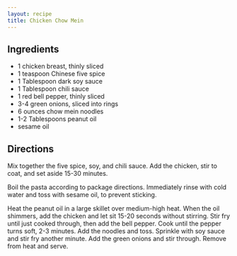 ```yaml
---
layout: recipe
title: Chicken Chow Mein
---
```


## Ingredients

* 1 chicken breast, thinly sliced
* 1 teaspoon Chinese five spice
* 1 Tablespoon dark soy sauce
* 1 Tablespoon chili sauce
* 1 red bell pepper, thinly sliced
* 3-4 green onions, sliced into rings
* 6 ounces chow mein noodles
* 1-2 Tablespoons peanut oil
* sesame oil

## Directions

Mix together the five spice, soy, and chili sauce. Add the chicken, stir
to coat, and set aside 15-30 minutes.

Boil the pasta according to package directions. Immediately rinse with
cold water and toss with sesame oil, to prevent sticking.

Heat the peanut oil in a large skillet over medium-high heat. When the
oil shimmers, add the chicken and let sit 15-20 seconds without
stirring. Stir fry until just cooked through, then add the bell pepper.
Cook until the pepper turns soft, 2-3 minutes. Add the noodles and toss.
Sprinkle with soy sauce and stir fry another minute. Add the green
onions and stir through. Remove from heat and serve.
